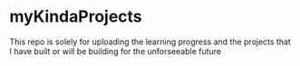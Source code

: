 # myKindaProjects
This repo is solely for uploading the learning progress and the projects that I have built or will be building for the unforseeable future
